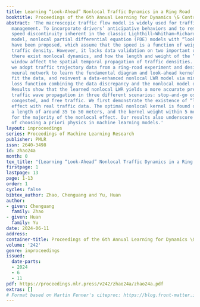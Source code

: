 ```yaml
---
title: Learning “Look-Ahead” Nonlocal Traffic Dynamics in a Ring Road
booktitle: Proceedings of the 6th Annual Learning for Dynamics \& Control Conference
abstract: 'The macroscopic traffic flow model is widely used for traffic control and
  management. To incorporate drivers’ anticipative behaviors and to remove impractical
  speed discontinuity inherent in the classic Lighthill–Whitham–Richards (LWR) traffic
  model, nonlocal partial differential equation (PDE) models with “look-ahead” dynamics
  have been proposed, which assume that the speed is a function of weighted downstream
  traffic density. However, it lacks data validation on two important questions: whether
  there exist nonlocal dynamics, and how the length and weight of the “look-ahead”
  window affect the spatial temporal propagation of traffic densities. In this paper,
  we adopt traffic trajectory data from a ring-road experiment and design a physics-informed
  neural network to learn the fundamental diagram and look-ahead kernel that best
  fit the data, and reinvent a data-enhanced nonlocal LWR model via minimizing the
  loss function combining the data discrepancy and the nonlocal model discrepancy.
  Results show that the learned nonlocal LWR yields a more accurate prediction of
  traffic wave propagation in three different scenarios: stop-and-go oscillations,
  congested, and free traffic. We first demonstrate the existence of “look-ahead”
  effect with real traffic data. The optimal nonlocal kernel is found out to take
  a length of around 35 to 50 meters, and the kernel weight within 5 meters accounts
  for the majority of the nonlocal effect. Our results also underscore the importance
  of choosing a priori physics in machine learning models.'
layout: inproceedings
series: Proceedings of Machine Learning Research
publisher: PMLR
issn: 2640-3498
id: zhao24a
month: 0
tex_title: "{Learning “Look-Ahead” Nonlocal Traffic Dynamics in a Ring Road}"
firstpage: 1
lastpage: 13
page: 1-13
order: 1
cycles: false
bibtex_author: Zhao, Chenguang and Yu, Huan
author:
- given: Chenguang
  family: Zhao
- given: Huan
  family: Yu
date: 2024-06-11
address:
container-title: Proceedings of the 6th Annual Learning for Dynamics \& Control Conference
volume: '242'
genre: inproceedings
issued:
  date-parts:
  - 2024
  - 6
  - 11
pdf: https://proceedings.mlr.press/v242/zhao24a/zhao24a.pdf
extras: []
# Format based on Martin Fenner's citeproc: https://blog.front-matter.io/posts/citeproc-yaml-for-bibliographies/
---
```

